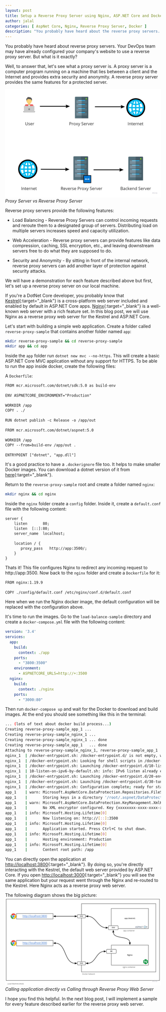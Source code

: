 ```yaml
---
layout: post
title: Setup a Reverse Proxy Server using Nginx, ASP.NET Core and Docker - Part I
author: jalal
categories: [ AspNet Core, Nginx, Reverse Proxy Server, Docker ]
description: "You probably have heard about the reverse proxy servers. Your DevOps team may have already configured your company's website to use a reverse proxy. But what is Reverse Proxy?"
---
```


You probably have heard about reverse proxy servers. Your DevOps team may have already configured your company's website to use a reverse proxy server. But what is it exactly?

Well, to answer that, let's see what a proxy server is. A proxy server is a computer program running on a machine that lies between a client and the Internet and provides extra security and anonymity. A reverse proxy server provides the same features for a protected server.

![Proxy Server vs Reverse Proxy Server](../images/proxy-reverse-proxy-server.jpg "Proxy Server vs Reverse Proxy Server")
*Proxy Server vs Reverse Proxy Server*

Reverse proxy servers provide the following features:
* Load Balancing - Reverse Proxy Servers can control incoming requests and reroute them to a designated group of servers. Distributing load on multiple servers increases speed and capacity utilization. 

* Web Acceleration - Reverse proxy servers can provide features like data compression, caching, SSL encryption, etc., and leaving downstream servers free to do what they are supposed to do.

* Security and Anonymity - By sitting in front of the internal network, reverse proxy servers can add another layer of protection against security attacks.

We will have a demonstration for each feature described above but first, let's set up a reverse proxy server on our local machine.

If you're a DotNet Core developer, you probably know that [Kestrel](https://docs.microsoft.com/en-us/aspnet/core/fundamentals/servers/kestrel){:target="_blank"} is a cross-platform web server included and enabled by default in ASP.NET Core apps. [Nginx](https://www.nginx.com/resources/glossary/nginx/){:target="_blank"} is a well-known web server with a rich feature set. In this blog post, we will use Nginx as a reverse proxy web server for the Kestrel and ASP.NET Core.


Let's start with building a simple web application. Create a folder called `reverse-proxy-sample` that contains another folder named `app`:

```sh
mkdir reverse-proxy-sample && cd reverse-proxy-sample
mkdir app && cd app
```

Inside the `app` folder run `dotnet new mvc --no-https`. This will create a basic ASP.NET Core MVC application without any support for HTTPS. To be able to run the app inside docker, create the following files:

A `Dockerfile`:
```docker
FROM mcr.microsoft.com/dotnet/sdk:5.0 as build-env

ENV ASPNETCORE_ENVIRONMENT="Production"

WORKDIR /app
COPY . ./

RUN dotnet publish -c Release -o /app/out

FROM mcr.microsoft.com/dotnet/aspnet:5.0

WORKDIR /app
COPY --from=build-env /app/out .

ENTRYPOINT ["dotnet", "app.dll"]
```

It's a good practice to have a `.dockerignore` file too. It helps to make smaller Docker images. You can 
download a dotnet version of it from [here](https://github.com/gothinkster/aspnetcore-realworld-example-app/blob/master/.dockerignore){:target="_blank"}.

Return to the `reverse-proxy-sample` root and create a folder named `nginx`:
```sh
mkdir nginx && cd nginx
```

Inside the `nginx` folder create a `config` folder. Inside it, create a `default.conf` file with the following content:
```nginx
server {
    listen       80;
    listen  [::]:80;
    server_name  localhost;

    location / {
       proxy_pass   http://app:3500/;
    }
}
```
Thats it! This file configures Nginx to redirect any incoming request to http://app:3500. Now back to the `nginx` folder and create a `Dockerfile` for it:
```docker
FROM nginx:1.19.9

COPY ./config/default.conf /etc/nginx/conf.d/default.conf
```
Here when we run the Nginx docker image, the default configuration will be replaced with the configuration above.

It's time to run the images. Go to the `load-balance-sample` directory and create a `docker-compose.yml` file with the following content:

```yml
version: '3.4'
services:
  app:
    build:
      context: ./app
    ports:
      - "3800:3500"
    environment:
      - ASPNETCORE_URLS=http://+:3500
  nginx:
    build: 
      context: ./nginx
    ports:
      - "3000:80"

```

Then run `docker-compose up` and wait for the Docker to download and build images. At the end you should see something like this in the terminal:
```sh
... (lots of text about docker build process...)
Creating reverse-proxy-sample_app_1 ...
Creating reverse-proxy-sample_nginx_1 ...
Creating reverse-proxy-sample_nginx_1 ... done
Creating reverse-proxy-sample_app_1   ... done
Attaching to reverse-proxy-sample_nginx_1, reverse-proxy-sample_app_1
nginx_1  | /docker-entrypoint.sh: /docker-entrypoint.d/ is not empty, will attempt to perform configuration
nginx_1  | /docker-entrypoint.sh: Looking for shell scripts in /docker-entrypoint.d/
nginx_1  | /docker-entrypoint.sh: Launching /docker-entrypoint.d/10-listen-on-ipv6-by-default.sh
nginx_1  | 10-listen-on-ipv6-by-default.sh: info: IPv6 listen already enabled
nginx_1  | /docker-entrypoint.sh: Launching /docker-entrypoint.d/20-envsubst-on-templates.sh
nginx_1  | /docker-entrypoint.sh: Launching /docker-entrypoint.d/30-tune-worker-processes.sh
nginx_1  | /docker-entrypoint.sh: Configuration complete; ready for start up
app_1    | warn: Microsoft.AspNetCore.DataProtection.Repositories.FileSystemXmlRepository[60]
app_1    |       Storing keys in a directory '/root/.aspnet/DataProtection-Keys' that may not be persisted outside of the container. Protected data will be unavailable when container is destroyed.
app_1    | warn: Microsoft.AspNetCore.DataProtection.KeyManagement.XmlKeyManager[35]
app_1    |       No XML encryptor configured. Key {xxxxxxxx-xxxx-xxxx-xxxx-xxxxxxxxxxxx} may be persisted to storage in unencrypted form.
app_1    | info: Microsoft.Hosting.Lifetime[0]
app_1    |       Now listening on: http://[::]:3500
app_1    | info: Microsoft.Hosting.Lifetime[0]
app_1    |       Application started. Press Ctrl+C to shut down.
app_1    | info: Microsoft.Hosting.Lifetime[0]
app_1    |       Hosting environment: Production
app_1    | info: Microsoft.Hosting.Lifetime[0]
app_1    |       Content root path: /app
```

You can directly open the application at [http://localhost:3800](http://localhost:3800){:target="_blank"}. By doing so, you're directly interacting with the Kestrel, the default web server provided by ASP.NET Core. If you open [http://localhost:3000](http://localhost:3000){:target="_blank"} you will see the same application but your request went through the Nginx and re-routed to the Kestrel. Here Nginx acts as a reverse proxy web server.

The following diagram shows the big picture:
![Reverse Proxy Diagram](../images/simple-reverse-proxy-web-server-docker-local.jpg)
*Calling application directly vs Calling through Reverse Proxy Web Server*

I hope you find this helpful. In the next blog post, I will implement a sample for every feature described earlier for the reverse proxy web server.